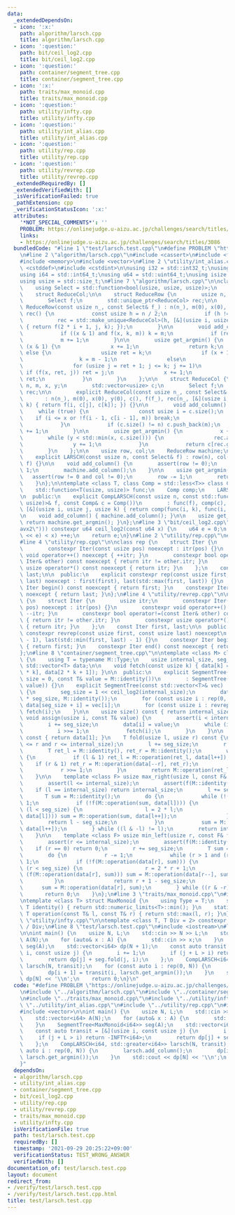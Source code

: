 ```yaml
---
data:
  _extendedDependsOn:
  - icon: ':x:'
    path: algorithm/larsch.cpp
    title: algorithm/larsch.cpp
  - icon: ':question:'
    path: bit/ceil_log2.cpp
    title: bit/ceil_log2.cpp
  - icon: ':question:'
    path: container/segment_tree.cpp
    title: container/segment_tree.cpp
  - icon: ':x:'
    path: traits/max_monoid.cpp
    title: traits/max_monoid.cpp
  - icon: ':question:'
    path: utility/infty.cpp
    title: utility/infty.cpp
  - icon: ':question:'
    path: utility/int_alias.cpp
    title: utility/int_alias.cpp
  - icon: ':question:'
    path: utility/rep.cpp
    title: utility/rep.cpp
  - icon: ':question:'
    path: utility/revrep.cpp
    title: utility/revrep.cpp
  _extendedRequiredBy: []
  _extendedVerifiedWith: []
  _isVerificationFailed: true
  _pathExtension: cpp
  _verificationStatusIcon: ':x:'
  attributes:
    '*NOT_SPECIAL_COMMENTS*': ''
    PROBLEM: https://onlinejudge.u-aizu.ac.jp/challenges/search/titles/3086
    links:
    - https://onlinejudge.u-aizu.ac.jp/challenges/search/titles/3086
  bundledCode: "#line 1 \"test/larsch.test.cpp\"\n#define PROBLEM \"https://onlinejudge.u-aizu.ac.jp/challenges/search/titles/3086\"\
    \n#line 2 \"algorithm/larsch.cpp\"\n#include <cassert>\n#include <functional>\n\
    #include <memory>\n#include <vector>\n#line 2 \"utility/int_alias.cpp\"\n#include\
    \ <cstddef>\n#include <cstdint>\n\nusing i32 = std::int32_t;\nusing u32 = std::uint32_t;\n\
    using i64 = std::int64_t;\nusing u64 = std::uint64_t;\nusing isize = std::ptrdiff_t;\n\
    using usize = std::size_t;\n#line 7 \"algorithm/larsch.cpp\"\n\nclass LARSCH {\n\
    \    using Select = std::function<bool(usize, usize, usize)>;\n    struct ReduceRow;\n\
    \    struct ReduceCol;\n\n    struct ReduceRow {\n        usize n, m, x, k;\n\
    \        Select f;\n        std::unique_ptr<ReduceCol> rec;\n\n        explicit\
    \ ReduceRow(const usize n_, const Select& f_) : n(n_), m(0), x(0), k(0), f(f_),\
    \ rec() {\n            const usize h = n / 2;\n            if (h != 0)\n     \
    \           rec = std::make_unique<ReduceCol>(h, [&](usize i, usize j, usize k)\
    \ { return f(2 * i + 1, j, k); });\n        }\n\n        void add_column() {\n\
    \            if ((x & 1) and f(x, k, m)) k = m;\n            if (rec) rec->add_column();\n\
    \            m += 1;\n        }\n\n        usize get_argmin() {\n            if\
    \ (x & 1) {\n                x += 1;\n                return k;\n            }\
    \ else {\n                usize ret = k;\n                if (x + 1 == n)\n  \
    \                  k = m - 1;\n                else\n                    k = rec->get_argmin();\n\
    \                for (usize j = ret + 1; j <= k; j += 1)\n                   \
    \ if (f(x, ret, j)) ret = j;\n                x += 1;\n                return\
    \ ret;\n            }\n        }\n    };\n\n    struct ReduceCol {\n        usize\
    \ n, m, x, y;\n        std::vector<usize> c;\n        Select f;\n        ReduceRow\
    \ rec;\n\n        explicit ReduceCol(const usize n_, const Select& f_)\n     \
    \       : n(n_), m(0), x(0), y(0), c(), f(f_), rec(n_, [&](usize i, usize j, usize\
    \ k) { return f(i, c[j], c[k]); }) {}\n\n        void add_column() {\n       \
    \     while (true) {\n                const usize i = c.size();\n            \
    \    if (i <= x or !f(i - 1, c[i - 1], m)) break;\n                c.pop_back();\n\
    \            }\n            if (c.size() != n) c.push_back(m);\n            m\
    \ += 1;\n        }\n\n        usize get_argmin() {\n            x += 1;\n    \
    \        while (y < std::min(x, c.size())) {\n                rec.add_column();\n\
    \                y += 1;\n            }\n            return c[rec.get_argmin()];\n\
    \        }\n    };\n\n    usize row, col;\n    ReduceRow machine;\n\n  public:\n\
    \    explicit LARSCH(const usize n, const Select& f) : row(n), col(0), machine(n,\
    \ f) {}\n\n    void add_column() {\n        assert(row != 0);\n        col +=\
    \ 1;\n        machine.add_column();\n    }\n\n    usize get_argmin() {\n     \
    \   assert(row != 0 and col != 0);\n        row -= 1;\n        return machine.get_argmin();\n\
    \    }\n};\n\ntemplate <class T, class Comp = std::less<T>> class CompLARSCH {\n\
    \    std::function<T(usize, usize)> func;\n    Comp comp;\n    LARSCH machine;\n\
    \n  public:\n    explicit CompLARSCH(const usize n, const std::function<T(usize,\
    \ usize)>& f, const Comp& c = Comp())\n        : func(f), comp(c), machine(n,\
    \ [&](usize i, usize j, usize k) { return comp(func(i, k), func(i, j)); }) {}\n\
    \n    void add_column() { machine.add_column(); }\n\n    usize get_argmin() {\
    \ return machine.get_argmin(); }\n};\n#line 3 \"bit/ceil_log2.cpp\"\n\n__attribute__((target(\"\
    avx2\"))) constexpr u64 ceil_log2(const u64 x) {\n    u64 e = 0;\n    while (((u64)1\
    \ << e) < x) ++e;\n    return e;\n}\n#line 2 \"utility/rep.cpp\"\n#include <algorithm>\n\
    #line 4 \"utility/rep.cpp\"\n\nclass rep {\n    struct Iter {\n        usize itr;\n\
    \        constexpr Iter(const usize pos) noexcept : itr(pos) {}\n        constexpr\
    \ void operator++() noexcept { ++itr; }\n        constexpr bool operator!=(const\
    \ Iter& other) const noexcept { return itr != other.itr; }\n        constexpr\
    \ usize operator*() const noexcept { return itr; }\n    };\n    const Iter first,\
    \ last;\n\n  public:\n    explicit constexpr rep(const usize first, const usize\
    \ last) noexcept : first(first), last(std::max(first, last)) {}\n    constexpr\
    \ Iter begin() const noexcept { return first; }\n    constexpr Iter end() const\
    \ noexcept { return last; }\n};\n#line 4 \"utility/revrep.cpp\"\n\nclass revrep\
    \ {\n    struct Iter {\n        usize itr;\n        constexpr Iter(const usize\
    \ pos) noexcept : itr(pos) {}\n        constexpr void operator++() noexcept {\
    \ --itr; }\n        constexpr bool operator!=(const Iter& other) const noexcept\
    \ { return itr != other.itr; }\n        constexpr usize operator*() const noexcept\
    \ { return itr; }\n    };\n    const Iter first, last;\n\n  public:\n    explicit\
    \ constexpr revrep(const usize first, const usize last) noexcept\n        : first(last\
    \ - 1), last(std::min(first, last) - 1) {}\n    constexpr Iter begin() const noexcept\
    \ { return first; }\n    constexpr Iter end() const noexcept { return last; }\n\
    };\n#line 8 \"container/segment_tree.cpp\"\n\ntemplate <class M> class SegmentTree\
    \ {\n    using T = typename M::Type;\n    usize internal_size, seg_size;\n   \
    \ std::vector<T> data;\n\n    void fetch(const usize k) { data[k] = M::operation(data[2\
    \ * k], data[2 * k + 1]); }\n\n  public:\n    explicit SegmentTree(const usize\
    \ size = 0, const T& value = M::identity())\n        : SegmentTree(std::vector<T>(size,\
    \ value)) {}\n    explicit SegmentTree(const std::vector<T>& vec) : internal_size(vec.size())\
    \ {\n        seg_size = 1 << ceil_log2(internal_size);\n        data = std::vector<T>(2\
    \ * seg_size, M::identity());\n        for (const usize i : rep(0, internal_size))\
    \ data[seg_size + i] = vec[i];\n        for (const usize i : revrep(1, seg_size))\
    \ fetch(i);\n    }\n\n    usize size() const { return internal_size; }\n\n   \
    \ void assign(usize i, const T& value) {\n        assert(i < internal_size);\n\
    \        i += seg_size;\n        data[i] = value;\n        while (i > 1) {\n \
    \           i >>= 1;\n            fetch(i);\n        }\n    }\n\n    T fold()\
    \ const { return data[1]; }\n    T fold(usize l, usize r) const {\n        assert(l\
    \ <= r and r <= internal_size);\n        l += seg_size;\n        r += seg_size;\n\
    \        T ret_l = M::identity(), ret_r = M::identity();\n        while (l < r)\
    \ {\n            if (l & 1) ret_l = M::operation(ret_l, data[l++]);\n        \
    \    if (r & 1) ret_r = M::operation(data[--r], ret_r);\n            l >>= 1;\n\
    \            r >>= 1;\n        }\n        return M::operation(ret_l, ret_r);\n\
    \    }\n\n    template <class F> usize max_right(usize l, const F& f) const {\n\
    \        assert(l <= internal_size);\n        assert(f(M::identity()));\n    \
    \    if (l == internal_size) return internal_size;\n        l += seg_size;\n \
    \       T sum = M::identity();\n        do {\n            while (!(l & 1)) l >>=\
    \ 1;\n            if (!f(M::operation(sum, data[l]))) {\n                while\
    \ (l < seg_size) {\n                    l = 2 * l;\n                    if (f(M::operation(sum,\
    \ data[l]))) sum = M::operation(sum, data[l++]);\n                }\n        \
    \        return l - seg_size;\n            }\n            sum = M::operation(sum,\
    \ data[l++]);\n        } while ((l & -l) != l);\n        return internal_size;\n\
    \    }\n\n    template <class F> usize min_left(usize r, const F& f) const {\n\
    \        assert(r <= internal_size);\n        assert(f(M::identity()));\n    \
    \    if (r == 0) return 0;\n        r += seg_size;\n        T sum = M::identity();\n\
    \        do {\n            r -= 1;\n            while (r > 1 and (r & 1)) r >>=\
    \ 1;\n            if (!f(M::operation(data[r], sum))) {\n                while\
    \ (r < seg_size) {\n                    r = 2 * r + 1;\n                    if\
    \ (f(M::operation(data[r], sum))) sum = M::operation(data[r--], sum);\n      \
    \          }\n                return r + 1 - seg_size;\n            }\n      \
    \      sum = M::operation(data[r], sum);\n        } while ((r & -r) != r);\n \
    \       return 0;\n    }\n};\n#line 3 \"traits/max_monoid.cpp\"\n#include <limits>\n\
    \ntemplate <class T> struct MaxMonoid {\n    using Type = T;\n    static constexpr\
    \ T identity() { return std::numeric_limits<T>::min(); }\n    static constexpr\
    \ T operation(const T& l, const T& r) { return std::max(l, r); }\n};\n#line 3\
    \ \"utility/infty.cpp\"\n\ntemplate <class T, T Div = 2> constexpr T INFTY = std::numeric_limits<T>::max()\
    \ / Div;\n#line 8 \"test/larsch.test.cpp\"\n#include <iostream>\n#line 10 \"test/larsch.test.cpp\"\
    \n\nint main() {\n    usize N, L;\n    std::cin >> N >> L;\n    std::vector<i64>\
    \ A(N);\n    for (auto& x : A) {\n        std::cin >> x;\n    }\n    SegmentTree<MaxMonoid<i64>>\
    \ seg(A);\n    std::vector<i64> dp(N + 1);\n    const auto transit = [&](usize\
    \ i, const usize j) {\n        i += 1;\n        if (j + L > i) return -INFTY<i64>;\n\
    \        return dp[j] + seg.fold(j, i);\n    };\n    CompLARSCH<i64, std::greater<i64>>\
    \ larsch(N, transit);\n    for (const auto i : rep(0, N)) {\n        larsch.add_column();\n\
    \        dp[i + 1] = transit(i, larsch.get_argmin());\n    }\n    std::cout <<\
    \ dp[N] << '\\n';\n    return 0;\n}\n"
  code: "#define PROBLEM \"https://onlinejudge.u-aizu.ac.jp/challenges/search/titles/3086\"\
    \n#include \"../algorithm/larsch.cpp\"\n#include \"../container/segment_tree.cpp\"\
    \n#include \"../traits/max_monoid.cpp\"\n#include \"../utility/infty.cpp\"\n#include\
    \ \"../utility/int_alias.cpp\"\n#include \"../utility/rep.cpp\"\n#include <iostream>\n\
    #include <vector>\n\nint main() {\n    usize N, L;\n    std::cin >> N >> L;\n\
    \    std::vector<i64> A(N);\n    for (auto& x : A) {\n        std::cin >> x;\n\
    \    }\n    SegmentTree<MaxMonoid<i64>> seg(A);\n    std::vector<i64> dp(N + 1);\n\
    \    const auto transit = [&](usize i, const usize j) {\n        i += 1;\n   \
    \     if (j + L > i) return -INFTY<i64>;\n        return dp[j] + seg.fold(j, i);\n\
    \    };\n    CompLARSCH<i64, std::greater<i64>> larsch(N, transit);\n    for (const\
    \ auto i : rep(0, N)) {\n        larsch.add_column();\n        dp[i + 1] = transit(i,\
    \ larsch.get_argmin());\n    }\n    std::cout << dp[N] << '\\n';\n    return 0;\n\
    }"
  dependsOn:
  - algorithm/larsch.cpp
  - utility/int_alias.cpp
  - container/segment_tree.cpp
  - bit/ceil_log2.cpp
  - utility/rep.cpp
  - utility/revrep.cpp
  - traits/max_monoid.cpp
  - utility/infty.cpp
  isVerificationFile: true
  path: test/larsch.test.cpp
  requiredBy: []
  timestamp: '2021-09-29 20:25:22+09:00'
  verificationStatus: TEST_WRONG_ANSWER
  verifiedWith: []
documentation_of: test/larsch.test.cpp
layout: document
redirect_from:
- /verify/test/larsch.test.cpp
- /verify/test/larsch.test.cpp.html
title: test/larsch.test.cpp
---
```

